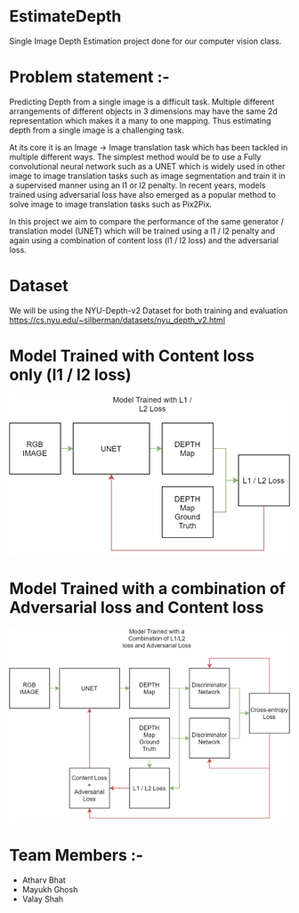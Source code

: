 # EstimateDepth
Single Image Depth Estimation project done for our computer vision class.

# Problem statement :- 
Predicting Depth from a single image is a difficult task. Multiple different arrangements of different objects in 3 dimensions may have the same 2d representation which makes it a many to one mapping. Thus estimating depth from a single image is a challenging task.

At its core it is an Image -> Image translation task which has been tackled in multiple different ways. The simplest method would be to use a Fully convolutional neural network such as a UNET which is widely used in other image to image translation tasks such as image segmentation and train it in a supervised manner using an l1 or l2 penalty. 
In recent years, models trained using adversarial loss have also emerged as a popular method to solve image to image translation tasks such as Pix2Pix.

In this project we aim to compare the performance of the same generator / translation model (UNET) which will be trained using a l1 / l2 penalty and again using a combination of content loss (l1 / l2 loss) and the adversarial loss.

# Dataset
We will be using the NYU-Depth-v2 Dataset for both training and evaluation
https://cs.nyu.edu/~silberman/datasets/nyu_depth_v2.html

# Model Trained with Content loss only (l1 / l2 loss)
![alt text](https://github.com/AtharvBhat/EstimateDepth/blob/main/figures/Unetl2.png?raw=true)

# Model Trained with a combination of Adversarial loss and Content loss
![alt text](https://github.com/AtharvBhat/EstimateDepth/blob/main/figures/UnetGAN.png?raw=true)

# Team Members :- 
* Atharv Bhat
* Mayukh Ghosh
* Valay Shah
